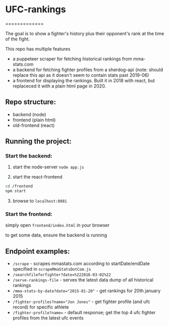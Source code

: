 # UFC-rankings
=============


The goal is to show a fighter's history plus their opponent's rank at the time of the fight.

This repo has multiple features
* a puppeteer scraper for fetching historical rankings from mma-stats.com 
* a backend for fetching fighter profiles from a sherdog-api (note: should replace this api as it doesn't seem to contain stats past 2019-06)
* a frontend for displaying the rankings. Built it in 2018 with react, but replaceced it with a plain html page in 2020.


## Repo structure:
* backend (node)
* frontend (plain html)
* old-frontend (react)

## Running the project:

### Start the backend:

1. start the node-server
`node app.js`

2. start the react-frontend
```bash
cd /frontend
npm start
```

3. browse to `localhost:8081`

### Start the frontend:

simply open `frontend/index.html` in your browser

to get some data, ensure the backend is running

## Endpoint examples:

* `/scrape` - scrapes mmastats.com according to startDate/endDate specified in `scrapeMmaStatsDotCom.js`
* `/searchfileforfighter?date=%222016-03-02%22`
* `/serve-rankings-file` - serves the latest data dump of all historical rankings
* `/mma-stats-by-date?date="2015-01-20"` - get rankings for 20th january 2015
* `/fighter-profiles?name="Jon Jones"` - get fighter profile (and ufc record) for specific athlete
* `/fighter-profile?name=` - default response; get the top 4 ufc fighter profiles from the latest ufc events
